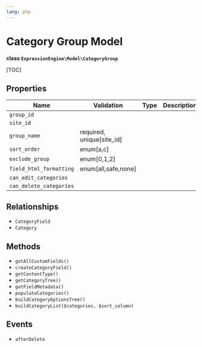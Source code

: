 ```yaml
---
lang: php
---
```


<!--
    This source file is part of the open source project
    ExpressionEngine User Guide (https://github.com/ExpressionEngine/ExpressionEngine-User-Guide)

    @link      https://expressionengine.com/
    @copyright Copyright (c) 2003-2022, Packet Tide, LLC (https://packettide.com)
    @license   https://expressionengine.com/license Licensed under Apache License, Version 2.0
-->

# Category Group Model

**class `ExpressionEngine\Model\CategoryGroup`**

[TOC]

## Properties

| Name                      | Validation                 | Type       | Description  |
| -----------------------   |------------                | ---------- | -----------  |
| `group_id`                |                            |            |              |
| `site_id`                 |                            |            |              |
| `group_name`              | required, unique[site_id]  |            |              |
| `sort_order`              | enum[a,c]                  |            |              |
| `exclude_group`           | enum[0,1,2]                |            |              |
| `field_html_formatting`   | enum[all,safe,none]        |            |              |
| `can_edit_categories`     |                            |            |              |
| `can_delete_categories`   |                            |            |              |

## Relationships

- `CategoryField`
- `Category`

## Methods

- `getAllCustomFields()`
- `createCategoryField()`
- `getContentType()`
- `getCategoryTree()`
- `getFieldMetadata()`
- `populateCategories()`
- `buildCategoryOptionsTree()`
- `buildCategoryList($categories, $sort_column)`

## Events

- `afterDelete`
